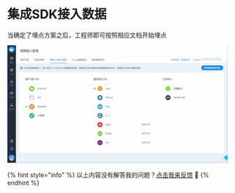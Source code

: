 # 集成SDK接入数据

当确定了埋点方案之后，工程师即可按照相应文档开始埋点

![](../../../.gitbook/assets/image%20%2840%29.png)



{% hint style="info" %}
以上内容没有解答我的问题？[点击我来反馈](https://support.qq.com/products/118522/) 🚀
{% endhint %}

